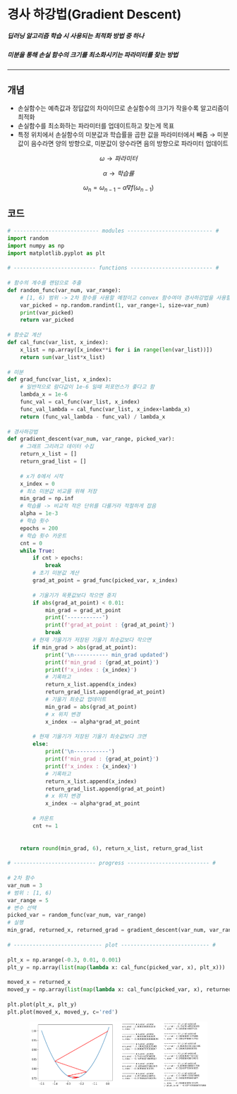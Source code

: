# 경사 하강법(Gradient Descent)
##### 딥러닝 알고리즘 학습 시 사용되는 최적화 방법 중 하나
##### 미분을 통해 손실 함수의 크기를 최소화시키는 파라미터를 찾는 방법
---
## 개념
* 손실함수는 예측값과 정답값의 차이이므로 손실함수의 크기가 작을수록 알고리즘이 최적화
* 손실함수를 최소화하는 파라미터를 업데이트하고 찾는게 목표
* 특정 위치에서 손실함수의 미분값과 학습률을 곱한 값을 파라미터에서 빼줌
$\rightarrow$ 미분값이 음수라면 양의 방향으로, 미분값이 양수라면 음의 방향으로 파라미터 업데이트

$$ \omega \rightarrow 파라미터$$

$$ \alpha \rightarrow 학습률$$

$$ \omega_{n}=\omega_{n-1}-\alpha\nabla f(\omega_{n-1})$$

## 코드
```python
# --------------------------- modules --------------------------- #
import random
import numpy as np
import matplotlib.pyplot as plt

# -------------------------- functions -------------------------- #

# 함수의 계수를 랜덤으로 추출
def random_func(var_num, var_range):
    # [1, 6) 범위 -> 2차 함수를 사용할 예정이고 convex 함수여야 경사하강법을 사용할 수 있음
    var_picked = np.random.randint(1, var_range+1, size=var_num)
    print(var_picked)
    return var_picked

# 함숫값 계산
def cal_func(var_list, x_index):
    x_list = np.array([x_index**i for i in range(len(var_list))])
    return sum(var_list*x_list)

# 미분
def grad_func(var_list, x_index):
    # 일반적으로 람다값이 1e-6 일때 퍼포먼스가 좋다고 함
    lambda_x = 1e-6
    func_val = cal_func(var_list, x_index)
    func_val_lambda = cal_func(var_list, x_index+lambda_x)
    return (func_val_lambda - func_val) / lambda_x

# 경사하강법
def gradient_descent(var_num, var_range, picked_var):
    # 그래프 그리려고 데이터 수집
    return_x_list = []
    return_grad_list = []
    
    # x가 0에서 시작
    x_index = 0
    # 최소 미분값 비교를 위해 저장
    min_grad = np.inf
    # 학습률 -> 비교적 작은 단위를 다룰거라 적절하게 잡음
    alpha = 1e-3
    # 학습 횟수
    epochs = 200
    # 학습 횟수 카운트
    cnt = 0
    while True:
        if cnt > epochs:
            break
        # 초기 미분값 계산
        grad_at_point = grad_func(picked_var, x_index)
        
        # 기울기가 목푯값보다 작으면 중지
        if abs(grad_at_point) < 0.01:
            min_grad = grad_at_point
            print('-----------')
            print(f'grad_at_point : {grad_at_point}')
            break
        # 현재 기울기가 저장된 기울기 최솟값보다 작으면
        if min_grad > abs(grad_at_point):
            print('\n----------- min_grad updated')
            print(f'min_grad : {grad_at_point}')
            print(f'x_index : {x_index}')
            # 기록하고
            return_x_list.append(x_index)
            return_grad_list.append(grad_at_point)
            # 기울기 최솟값 업데이트
            min_grad = abs(grad_at_point)
            # x 위치 변경
            x_index -= alpha*grad_at_point

        # 현재 기울기가 저장된 기울기 최솟값보다 크면  
        else:
            print('\n-----------')
            print(f'min_grad : {grad_at_point}')
            print(f'x_index : {x_index}')
            # 기록하고
            return_x_list.append(x_index)
            return_grad_list.append(grad_at_point)
            # x 위치 변경
            x_index -= alpha*grad_at_point

        # 카운트
        cnt += 1
        
        
    return round(min_grad, 6), return_x_list, return_grad_list

# -------------------------- progress -------------------------- #

# 2차 함수
var_num = 3
# 범위 : [1, 6)
var_range = 5
# 변수 선택
picked_var = random_func(var_num, var_range)
# 실행
min_grad, returned_x, returned_grad = gradient_descent(var_num, var_range, picked_var)

# ---------------------------- plot ---------------------------- #

plt_x = np.arange(-0.3, 0.01, 0.001)
plt_y = np.array(list(map(lambda x: cal_func(picked_var, x), plt_x)))

moved_x = returned_x
moved_y = np.array(list(map(lambda x: cal_func(picked_var, x), returned_x)))

plt.plot(plt_x, plt_y)
plt.plot(moved_x, moved_y, c='red')
```
<div style="display: flex; justify-content: center;">
  <img src="images/grad_result_graph.png" style="width: 40%;">
  <img src="images/grad_result_text.png" style="width: 40%;">
</div>